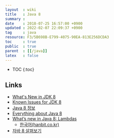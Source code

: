 ```yaml
---
layout  : wiki
title   : Java 8
summary : 
date    : 2018-07-25 16:57:00 +0900
updated : 2022-02-07 22:09:37 +0900
tag     : java
resource: F3/5B698B-E799-4075-90EA-813E256DCDA3
toc     : true
public  : true
parent  : [[/java]]
latex   : false
---
```

* TOC
{:toc}

## Links

* [What's New in JDK 8](http://www.oracle.com/technetwork/java/javase/8-whats-new-2157071.html )
* [Known Issues for JDK 8](http://www.oracle.com/technetwork/java/javase/8-known-issues-2157115.html )
* [Java 8 정보](https://www.java.com/ko/download/faq/java8.xml )
* [Everything about Java 8](http://www.techempower.com/blog/2013/03/26/everything-about-java-8/ )
* [What’s new in Java 8: Lambdas](https://www.oreilly.com/learning/whats-new-in-java-8-lambdas )
    * [한국어(hanbit.co.kr)](http://www.hanbit.co.kr/channel/category/category_view.html?cms_code=CMS2597357572&cate_cd= )
* [자바 8 살펴보기](http://www.moreagile.net/2014/04/AllAboutJava8.html )

